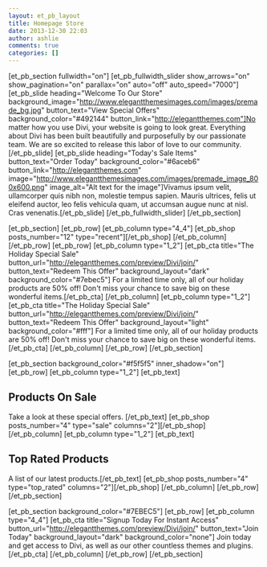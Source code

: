 ```yaml
---
layout: et_pb_layout
title: Homepage Store
date: 2013-12-30 22:03
author: ashlie
comments: true
categories: []
---
```


[et_pb_section fullwidth="on"]
[et_pb_fullwidth_slider show_arrows="on" show_pagination="on" parallax="on" auto="off" auto_speed="7000"]
[et_pb_slide heading="Welcome To Our Store" background_image="http://www.elegantthemesimages.com/images/premade_bg.jpg" button_text="View Special Offers" background_color="#492144" button_link="http://elegantthemes.com"]No matter how you use Divi, your website is going to look great. Everything about Divi has been built beautifully and purposefully by our passionate team. We are so excited to release this labor of love to our community.[/et_pb_slide]
[et_pb_slide heading="Today's Sale Items" button_text="Order Today" background_color="#6aceb6" button_link="http://elegantthemes.com" image="http://www.elegantthemesimages.com/images/premade_image_800x600.png" image_alt="Alt text for the image"]Vivamus ipsum velit, ullamcorper quis nibh non, molestie tempus sapien. Mauris ultrices, felis ut eleifend auctor, leo felis vehicula quam, ut accumsan augue nunc at nisl. Cras venenatis.[/et_pb_slide]
[/et_pb_fullwidth_slider]
[/et_pb_section]

[et_pb_section]
[et_pb_row]
[et_pb_column type="4_4"]
[et_pb_shop posts_number="12" type="recent"][/et_pb_shop]
[/et_pb_column]
[/et_pb_row]
[et_pb_row]
[et_pb_column type="1_2"]
[et_pb_cta title="The Holiday Special Sale" button_url="http://elegantthemes.com/preview/Divi/join/" button_text="Redeem This Offer" background_layout="dark" background_color="#7ebec5"]
For a limited time only, all of our holiday products are 50% off! Don't miss your chance to save big on these wonderful items.[/et_pb_cta]
[/et_pb_column]
[et_pb_column type="1_2"]
[et_pb_cta title="The Holiday Special Sale" button_url="http://elegantthemes.com/preview/Divi/join/" button_text="Redeem This Offer" background_layout="light" background_color="#fff"]
For a limited time only, all of our holiday products are 50% off! Don't miss your chance to save big on these wonderful items.[/et_pb_cta]
[/et_pb_column]
[/et_pb_row]
[/et_pb_section]

[et_pb_section background_color="#f5f5f5" inner_shadow="on"]
[et_pb_row]
[et_pb_column type="1_2"]
[et_pb_text]
<h2>Products On Sale</h2>
Take a look at these special offers.
[/et_pb_text]
[et_pb_shop posts_number="4" type="sale" columns="2"][/et_pb_shop]
[/et_pb_column]
[et_pb_column type="1_2"]
[et_pb_text]
<h2>Top Rated Products</h2>
A list of our latest products.[/et_pb_text]
[et_pb_shop posts_number="4" type="top_rated" columns="2"][/et_pb_shop]
[/et_pb_column]
[/et_pb_row]
[/et_pb_section]

[et_pb_section background_color="#7EBEC5"]
[et_pb_row]
[et_pb_column type="4_4"]
[et_pb_cta title="Signup Today For Instant Access" button_url="http://elegantthemes.com/preview/Divi/join/" button_text="Join Today" background_layout="dark" background_color="none"]
Join today and get access to Divi, as well as our other countless themes and plugins.
[/et_pb_cta]
[/et_pb_column]
[/et_pb_row]
[/et_pb_section]
